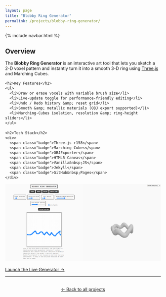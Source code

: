 ```yaml
---
layout: page
title: "Blobby Ring Generator"
permalink: /projects/blobby-ring-generator/
---
```


{% include navbar.html %}

<div class="project-detail">
  <div class="details">
    <h2>Overview</h2>
    <p>The <strong>Blobby Ring Generator</strong> is an interactive art tool that lets you sketch a 2-D voxel pattern and instantly turn it into a smooth 3-D ring using <a href="https://threejs.org/" target="_blank">Three.js</a> and Marching Cubes.</p>

    <h2>Key Features</h2>
    <ul>
      <li>Draw or erase voxels with variable brush size</li>
      <li>Live-update toggle for performance-friendly editing</li>
      <li>Undo / Redo history &amp; reset grid</li>
      <li>Smooth &amp; metallic materials (OBJ export supported)</li>
      <li>Marching-Cubes isolation, resolution &amp; ring-height sliders</li>
    </ul>

    <h2>Tech Stack</h2>
    <div>
      <span class="badge">Three.js r158</span>
      <span class="badge">Marching Cubes</span>
      <span class="badge">OBJExporter</span>
      <span class="badge">HTML5 Canvas</span>
      <span class="badge">Vanilla&nbsp;JS</span>
      <span class="badge">Jekyll</span>
      <span class="badge">GitHub&nbsp;Pages</span>
    </div>
  </div>

  <div class="media">
    <img src="/assets/images/blobbyringhero.png" alt="Blobby Ring Generator hero image" />
    <div style="margin-top:1rem;">
      <a href="/Projects/three-ring-generator/" class="btn">Launch the Live Generator →</a>
    </div>
  </div>
</div>

---

<p style="text-align:center; margin-top:2rem;">
  <a href="/projects/">← Back to all projects</a>
</p>

<script src="/assets/js/dark-mode.js" defer></script> 